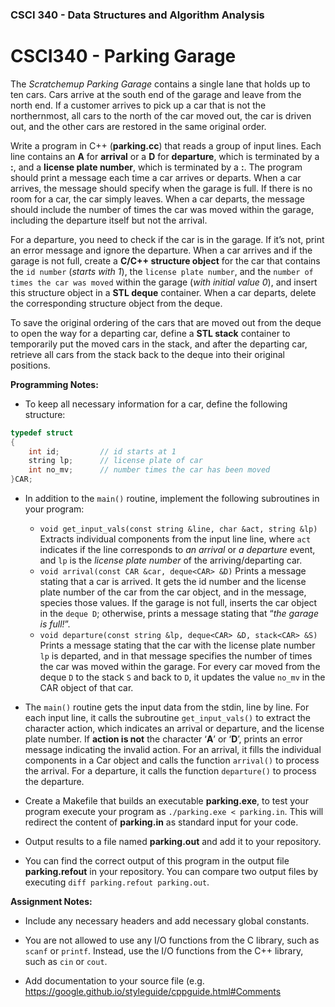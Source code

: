 ### CSCI 340 - Data Structures and Algorithm Analysis

# CSCI340 - Parking Garage

The _Scratchemup Parking Garage_ contains a single lane that holds up to ten cars. Cars arrive at the south end of the garage and leave from the north end. If a customer arrives to pick up a car that is not the northernmost, all cars to the north of the car moved out, the car is driven out, and the other cars are restored in the same original order.

Write a program in C++ (**parking.cc**) that reads a group of input lines. Each line contains an **A** for **arrival** or a **D** for **departure**, which is terminated by a **:**, and a **license plate number**, which is terminated by a **:**. The program should print a message each time a car arrives or departs. When a car arrives, the message should specify when the garage is full. If there is no room for a car, the car simply leaves. When a car departs, the message should include the number of times the car was moved within the garage, including the departure itself but not the arrival.

For a departure, you need to check if the car is in the garage. If it’s not, print an error message and ignore the departure. When a car arrives and if the garage is not full, create a **C/C++ structure object** for the car that contains the `id number` (*starts with 1*), the `license plate number`, and the `number of times the car was moved` within the garage (*with initial value 0*), and insert this structure object in a **STL deque** container. When a car departs, delete the corresponding structure object from the deque.

To save the original ordering of the cars that are moved out from the deque to open the way for a departing car, define a **STL stack** container to temporarily put the moved cars in the stack, and after the departing car, retrieve all cars from the stack back to the deque into their original positions.

**Programming Notes:**

- To keep all necessary information for a car, define the following structure: 

```c++
typedef struct 
{ 
    int id;         // id starts at 1
    string lp;      // license plate of car
    int no_mv;      // number times the car has been moved
}CAR; 
```

- In addition to the `main()` routine, implement the following subroutines in your program:

    - `void get_input_vals(const string &line, char &act, string &lp)` Extracts individual components from the input line line, where `act` indicates if the line corresponds to *an arrival* or *a departure* event, and `lp` is the *license plate number* of the arriving/departing car.
    - `void arrival(const CAR &car, deque<CAR> &D)` Prints a message stating that a car is arrived. It gets the id number and the license plate number of the car from the car object, and in the message, species those values. If the garage is not full, inserts the car object in the `deque D`; otherwise, prints a message stating that “*the garage is full!*”.
    - `void departure(const string &lp, deque<CAR> &D, stack<CAR> &S)` Prints a message stating that the car with the license plate number `lp` is departed, and in that message specifies the number of times the car was moved within the garage. For every car moved from the deque `D` to the stack `S` and back to `D`, it updates the value `no_mv` in the CAR object of that car.
    
- The `main()` routine gets the input data from the stdin, line by line. For each input line, it calls the subroutine `get_input_vals()` to extract the character action, which indicates an arrival or departure, and the license plate number. If **action is not** the character ‘**A**’ or ‘**D**’, prints an error message indicating the invalid action. For an arrival, it fills the individual components in a Car object and calls the function `arrival()` to process the arrival. For a departure, it calls the function `departure()` to process the departure.

- Create a Makefile that builds an executable **parking.exe**, to test your program execute your program as `./parking.exe < parking.in`. This will redirect the content of **parking.in** as standard input for your code.

- Output results to a file named **parking.out** and add it to your repository.

- You can find the correct output of this program in the output file **parking.refout** in your repository. You can compare two output files by executing `diff parking.refout parking.out`.

**Assignment Notes:**

* Include any necessary headers and add necessary global constants. 

* You are not allowed to use any I/O functions from the C library, such as `scanf` or `printf`. Instead, use the I/O functions from the C++ library, such as `cin` or `cout`.

- Add documentation to your source file (e.g. https://google.github.io/styleguide/cppguide.html#Comments